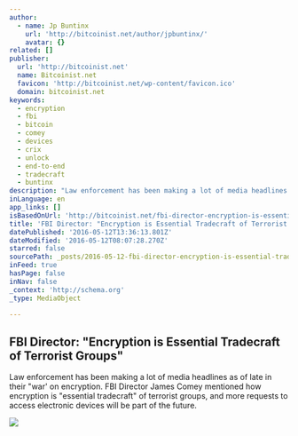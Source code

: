 ```yaml
---
author:
  - name: Jp Buntinx
    url: 'http://bitcoinist.net/author/jpbuntinx/'
    avatar: {}
related: []
publisher:
  url: 'http://bitcoinist.net'
  name: Bitcoinist.net
  favicon: 'http://bitcoinist.net/wp-content/favicon.ico'
  domain: bitcoinist.net
keywords:
  - encryption
  - fbi
  - bitcoin
  - comey
  - devices
  - crix
  - unlock
  - end-to-end
  - tradecraft
  - buntinx
description: "Law enforcement has been making a lot of media headlines as of late in their \"war' on encryption. FBI Director James Comey mentioned how encryption is \"essential tradecraft\" of terrorist groups, and more requests to access electronic devices will be part of the future."
inLanguage: en
app_links: []
isBasedOnUrl: 'http://bitcoinist.net/fbi-director-encryption-is-essential-tradecraft-of-terrorist-groups/'
title: 'FBI Director: "Encryption is Essential Tradecraft of Terrorist Groups"'
datePublished: '2016-05-12T13:36:13.801Z'
dateModified: '2016-05-12T08:07:28.270Z'
starred: false
sourcePath: _posts/2016-05-12-fbi-director-encryption-is-essential-tradecraft-of-terrori.md
inFeed: true
hasPage: false
inNav: false
_context: 'http://schema.org'
_type: MediaObject

---
```

<article style=""><h1>FBI Director: "Encryption is Essential Tradecraft of Terrorist Groups"</h1><p>Law enforcement has been making a lot of media headlines as of late in their "war' on encryption. FBI Director James Comey mentioned how encryption is "essential tradecraft" of terrorist groups, and more requests to access electronic devices will be part of the future.</p><img src="http://bitcoinist.net/wp-content/uploads/2016/05/shutterstock_390075964.jpg" /></article>